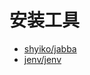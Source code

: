 # 安装工具

- [shyiko/jabba](https://github.com/shyiko/jabba)
- [jenv/jenv](https://github.com/jenv/jenv)